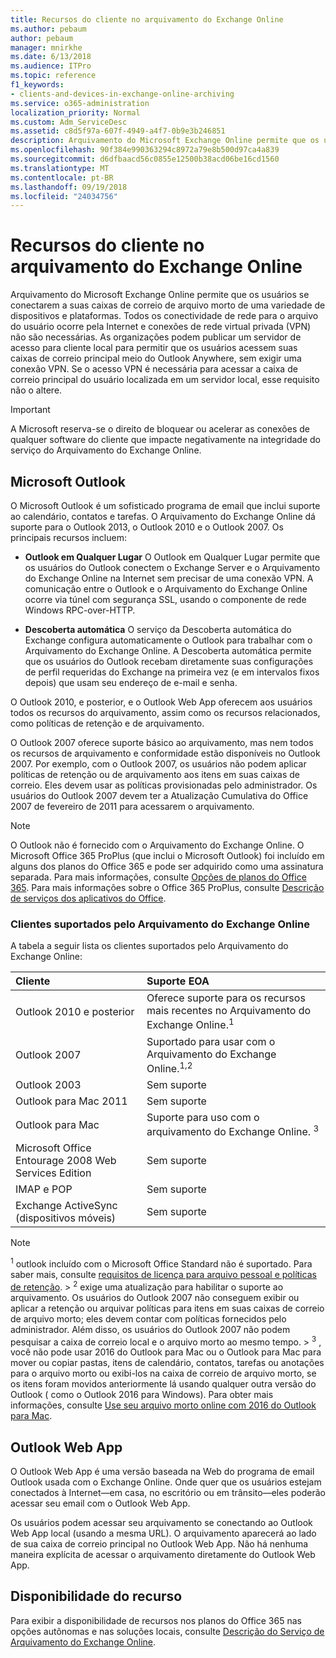```yaml
---
title: Recursos do cliente no arquivamento do Exchange Online
ms.author: pebaum
author: pebaum
manager: mnirkhe
ms.date: 6/13/2018
ms.audience: ITPro
ms.topic: reference
f1_keywords:
- clients-and-devices-in-exchange-online-archiving
ms.service: o365-administration
localization_priority: Normal
ms.custom: Adm_ServiceDesc
ms.assetid: c8d5f97a-607f-4949-a4f7-0b9e3b246851
description: Arquivamento do Microsoft Exchange Online permite que os usuários se conectarem a suas caixas de correio de arquivo morto de uma variedade de dispositivos e plataformas. Todos os conectividade de rede para o arquivo do usuário ocorre pela Internet e conexões de rede virtual privada (VPN) não são necessárias. As organizações podem publicar um servidor de acesso para cliente local para permitir que os usuários acessem suas caixas de correio principal meio do Outlook Anywhere, sem exigir uma conexão VPN. Se o acesso VPN é necessária para acessar a caixa de correio principal do usuário localizada em um servidor local, esse requisito não o altere.
ms.openlocfilehash: 90f384e990363294c8972a79e8b500d97ca4a839
ms.sourcegitcommit: d6dfbaacd56c0855e12500b38acd06be16cd1560
ms.translationtype: MT
ms.contentlocale: pt-BR
ms.lasthandoff: 09/19/2018
ms.locfileid: "24034756"
---
```

# <a name="client-features-in-exchange-online-archiving"></a>Recursos do cliente no arquivamento do Exchange Online

Arquivamento do Microsoft Exchange Online permite que os usuários se conectarem a suas caixas de correio de arquivo morto de uma variedade de dispositivos e plataformas. Todos os conectividade de rede para o arquivo do usuário ocorre pela Internet e conexões de rede virtual privada (VPN) não são necessárias. As organizações podem publicar um servidor de acesso para cliente local para permitir que os usuários acessem suas caixas de correio principal meio do Outlook Anywhere, sem exigir uma conexão VPN. Se o acesso VPN é necessária para acessar a caixa de correio principal do usuário localizada em um servidor local, esse requisito não o altere.
  
> [!IMPORTANT]
> A Microsoft reserva-se o direito de bloquear ou acelerar as conexões de qualquer software do cliente que impacte negativamente na integridade do serviço do Arquivamento do Exchange Online. 
  
## <a name="microsoft-outlook"></a>Microsoft Outlook

O Microsoft Outlook é um sofisticado programa de email que inclui suporte ao calendário, contatos e tarefas. O Arquivamento do Exchange Online dá suporte para o Outlook 2013, o Outlook 2010 e o Outlook 2007. Os principais recursos incluem:
  
- **Outlook em Qualquer Lugar** O Outlook em Qualquer Lugar permite que os usuários do Outlook conectem o Exchange Server e o Arquivamento do Exchange Online na Internet sem precisar de uma conexão VPN. A comunicação entre o Outlook e o Arquivamento do Exchange Online ocorre via túnel com segurança SSL, usando o componente de rede Windows RPC-over-HTTP. 
    
- **Descoberta automática** O serviço da Descoberta automática do Exchange configura automaticamente o Outlook para trabalhar com o Arquivamento do Exchange Online. A Descoberta automática permite que os usuários do Outlook recebam diretamente suas configurações de perfil requeridas do Exchange na primeira vez (e em intervalos fixos depois) que usam seu endereço de e-mail e senha. 
    
O Outlook 2010, e posterior, e o Outlook Web App oferecem aos usuários todos os recursos do arquivamento, assim como os recursos relacionados, como políticas de retenção e de arquivamento.
  
O Outlook 2007 oferece suporte básico ao arquivamento, mas nem todos os recursos de arquivamento e conformidade estão disponíveis no Outlook 2007. Por exemplo, com o Outlook 2007, os usuários não podem aplicar políticas de retenção ou de arquivamento aos itens em suas caixas de correio. Eles devem usar as políticas provisionadas pelo administrador. Os usuários do Outlook 2007 devem ter a Atualização Cumulativa do Office 2007 de fevereiro de 2011 para acessarem o arquivamento.
  
> [!NOTE]
> O Outlook não é fornecido com o Arquivamento do Exchange Online. O Microsoft Office 365 ProPlus (que inclui o Microsoft Outlook) foi incluído em alguns dos planos do Office 365 e pode ser adquirido como uma assinatura separada. Para mais informações, consulte [Opções de planos do Office 365](../office-365-platform-service-description/office-365-plan-options.md). Para mais informações sobre o Office 365 ProPlus, consulte [Descrição de serviços dos aplicativos do Office](../office-applications-service-description/office-applications-service-description.md). 
  
### <a name="clients-supported-by-exchange-online-archiving"></a>Clientes suportados pelo Arquivamento do Exchange Online

A tabela a seguir lista os clientes suportados pelo Arquivamento do Exchange Online:
  
|**Cliente**|**Suporte EOA**|
|:-----|:-----|
|Outlook 2010 e posterior  <br/> |Oferece suporte para os recursos mais recentes no Arquivamento do Exchange Online.<sup>1</sup> <br/> |
|Outlook 2007  <br/> |Suportado para usar com o Arquivamento do Exchange Online.<sup>1,2</sup> <br/> |
|Outlook 2003  <br/> |Sem suporte  <br/> |
|Outlook para Mac 2011  <br/> |Sem suporte  <br/> |
|Outlook para Mac  <br/> |Suporte para uso com o arquivamento do Exchange Online. <sup>3</sup> <br/> |
|Microsoft Office Entourage 2008 Web Services Edition  <br/> |Sem suporte  <br/> |
|IMAP e POP  <br/> |Sem suporte  <br/> |
|Exchange ActiveSync (dispositivos móveis)  <br/> |Sem suporte  <br/> |
   
> [!NOTE]
> <sup>1</sup> outlook incluído com o Microsoft Office Standard não é suportado. Para saber mais, consulte [requisitos de licença para arquivo pessoal e políticas de retenção](https://go.microsoft.com/fwlink/?LinkId=389396). > <sup>2</sup> exige uma atualização para habilitar o suporte ao arquivamento. Os usuários do Outlook 2007 não conseguem exibir ou aplicar a retenção ou arquivar políticas para itens em suas caixas de correio de arquivo morto; eles devem contar com políticas fornecidos pelo administrador. Além disso, os usuários do Outlook 2007 não podem pesquisar a caixa de correio local e o arquivo morto ao mesmo tempo. > <sup>3</sup> , você não pode usar 2016 do Outlook para Mac ou o Outlook para Mac para mover ou copiar pastas, itens de calendário, contatos, tarefas ou anotações para o arquivo morto ou exibi-los na caixa de correio de arquivo morto, se os itens foram movidos anteriormente lá usando qualquer outra versão do Outlook ( como o Outlook 2016 para Windows). Para obter mais informações, consulte [Use seu arquivo morto online com 2016 do Outlook para Mac](https://support.office.com/en-us/article/Use-your-online-archive-with-Outlook-2016-for-Mac-45b8439c-2982-4b6b-9097-eed71dbfe238). 
  
## <a name="outlook-web-app"></a>Outlook Web App

O Outlook Web App é uma versão baseada na Web do programa de email Outlook usada com o Exchange Online. Onde quer que os usuários estejam conectados à Internet—em casa, no escritório ou em trânsito—eles poderão acessar seu email com o Outlook Web App.
  
Os usuários podem acessar seu arquivamento se conectando ao Outlook Web App local (usando a mesma URL). O arquivamento aparecerá ao lado de sua caixa de correio principal no Outlook Web App. Não há nenhuma maneira explícita de acessar o arquivamento diretamente do Outlook Web App.
  
## <a name="feature-availability"></a>Disponibilidade do recurso

Para exibir a disponibilidade de recursos nos planos do Office 365 nas opções autônomas e nas soluções locais, consulte [Descrição do Serviço de Arquivamento do Exchange Online](exchange-online-archiving-service-description.md).
  

